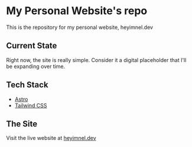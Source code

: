 # My Personal Website's repo
This is the repository for my personal website, heyimnel.dev

## Current State

Right now, the site is really simple.
Consider it a digital placeholder that I'll be expanding over time.

## Tech Stack

- [Astro](https://astro.build)
- [Tailwind CSS](https://tailwindcss.com)

## The Site

Visit the live website at [heyimnel.dev](https://www.heyimnel.dev/)
